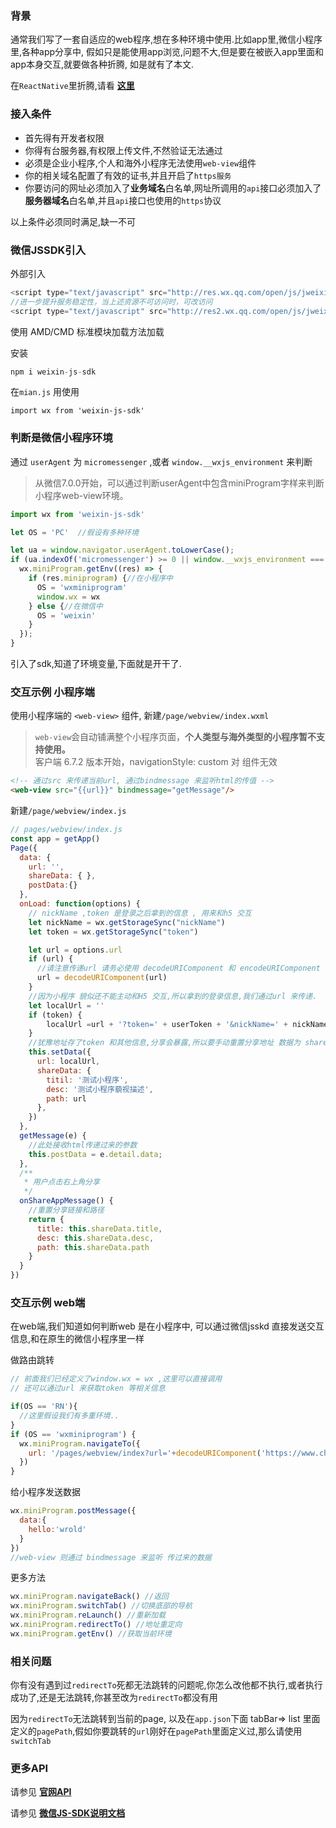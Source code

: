 ### 背景
通常我们写了一套自适应的web程序,想在多种环境中使用.比如app里,微信小程序里,各种app分享中, 假如只是能使用app浏览,问题不大,但是要在被嵌入app里面和app本身交互,就要做各种折腾, 如是就有了本文.    

在`ReactNative`里折腾,请看 **[这里](https://www.chuchur.com/article/interaction-between-html-react-native)**

### 接入条件

- 首先得有开发者权限
- 你得有台服务器,有权限上传文件,不然验证无法通过
- 必须是企业小程序,个人和海外小程序无法使用`web-view`组件
- 你的相关域名配置了有效的证书,并且开启了`https服务`
- 你要访问的网址必须加入了**业务域名**白名单,网址所调用的`api`接口必须加入了 **服务器域名**白名单,并且`api`接口也使用的`https`协议

以上条件必须同时满足,缺一不可

### 微信JSSDK引入

外部引入
```js
<script type="text/javascript" src="http://res.wx.qq.com/open/js/jweixin-1.4.0.js"></script>
//进一步提升服务稳定性，当上述资源不可访问时，可改访问
<script type="text/javascript" src="http://res2.wx.qq.com/open/js/jweixin-1.4.0.js "></script>
```
使用 AMD/CMD 标准模块加载方法加载   

安装
```js
npm i weixin-js-sdk
```
在`mian.js` 用使用
```
import wx from 'weixin-js-sdk'
```

### 判断是微信小程序环境

通过 `userAgent` 为 `micromessenger` ,或者 `window.__wxjs_environment` 来判断
>从微信7.0.0开始，可以通过判断userAgent中包含miniProgram字样来判断小程序web-view环境。   

```js
import wx from 'weixin-js-sdk'

let OS = 'PC'  //假设有多种环境

let ua = window.navigator.userAgent.toLowerCase();
if (ua.indexOf('micromessenger') >= 0 || window.__wxjs_environment === 'miniprogram') { //在微信或者小程序中
  wx.miniProgram.getEnv((res) => {
    if (res.miniprogram) {//在小程序中
      OS = 'wxminiprogram'
      window.wx = wx
    } else {//在微信中
      OS = 'weixin'
    }
  });
}
```

引入了sdk,知道了环境变量,下面就是开干了.    

### 交互示例 小程序端

使用小程序端的 `<web-view>` 组件, 新建`/page/webview/index.wxml`   
>`web-view`会自动铺满整个小程序页面，**个人类型与海外类型的小程序暂不支持使用。**   
>客户端 6.7.2 版本开始，navigationStyle: custom 对 <web-view> 组件无效

```html
<!-- 通过src 来传递当前url, 通过bindmessage 来监听html的传值 -->
<web-view src="{{url}}" bindmessage="getMessage"/>
```
新建`/page/webview/index.js`    

```js
// pages/webview/index.js
const app = getApp()
Page({
  data: {
    url: '',
    shareData: { },
    postData:{}
  },
  onLoad: function(options) {
    // nickName ,token 是登录之后拿到的信息 , 用来和h5 交互
    let nickName = wx.getStorageSync("nickName")
    let token = wx.getStorageSync("token")

    let url = options.url
    if (url) {
      //请注意传递url 请务必使用 decodeURIComponent 和 encodeURIComponent , 不然会白屏
      url = decodeURIComponent(url)
    } 
    //因为小程序 貌似还不能主动和H5 交互,所以拿到的登录信息,我们通过url 来传递.
    let localUrl = ''
    if (token) {
        localUrl =url + '?token=' + userToken + '&nickName=' + nickName
    }
    //犹豫地址存了token 和其他信息,分享会暴露,所以要手动重置分享地址 数据为 shareData
    this.setData({
      url: localUrl,
      shareData: {
        titil: '测试小程序',
        desc: '测试小程序藐视描述',
        path: url
      },
    })
  },
  getMessage(e) {
    //此处接收html传递过来的参数
    this.postData = e.detail.data;
  },
  /**
   * 用户点击右上角分享
   */
  onShareAppMessage() {
    //重置分享链接和路径
    return {
      title: this.shareData.title,
      desc: this.shareData.desc,
      path: this.shareData.path
    }
  }
})
```
### 交互示例 web端  

在web端,我们知道如何判断web 是在小程序中, 可以通过微信jsskd 直接发送交互信息,和在原生的微信小程序里一样   

做路由跳转
```js
// 前面我们已经定义了window.wx = wx ,这里可以直接调用
// 还可以通过url 来获取token 等相关信息

if(OS == 'RN'){
  //这里假设我们有多重环境..
}
if (OS == 'wxminiprogram') {
  wx.miniProgram.navigateTo({ 
    url: '/pages/webview/index?url='+decodeURIComponent('https://www.chuchur.com?id=100')
  })
}
```
给小程序发送数据
```js
wx.miniProgram.postMessage({
  data:{
    hello:'wrold'
  }
})
//web-view 则通过 bindmessage 来监听 传过来的数据
```
更多方法
```js
wx.miniProgram.navigateBack() //返回
wx.miniProgram.switchTab() //切换底部的导航
wx.miniProgram.reLaunch() //重新加载
wx.miniProgram.redirectTo() //地址重定向
wx.miniProgram.getEnv() //获取当前环境	
```

### 相关问题

你有没有遇到过`redirectTo`死都无法跳转的问题呢,你怎么改他都不执行,或者执行成功了,还是无法跳转,你甚至改为`redirectTo`都没有用   

因为`redirectTo`无法跳转到当前的page, 以及在`app.json`下面 tabBar=> list 里面定义的`pagePath`,假如你要跳转的`url`刚好在`pagePath`里面定义过,那么请使用`switchTab`

### 更多API

请参见 **[官网API](https://developers.weixin.qq.com/miniprogram/dev/component/web-view.html)**

请参见 **[微信JS-SDK说明文档](https://mp.weixin.qq.com/wiki?t=resource/res_main&id=mp1421141115)**